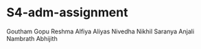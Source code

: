 # S4-adm-assignment
Goutham
Gopu
Reshma
Alfiya
Aliyas
Nivedha
Nikhil
Saranya
Anjali Nambrath
Abhijith 


